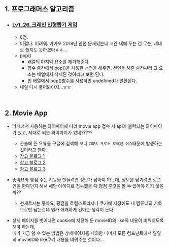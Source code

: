 ## 1. 프로그래머스 알고리즘

- ### [Lv1_26_크레인 인형뽑기 게임](https://github.com/EunJaePark/algorithm/blob/master/Lv1_26_%ED%81%AC%EB%A0%88%EC%9D%B8%20%EC%9D%B8%ED%98%95%EB%BD%91%EA%B8%B0%20%EA%B2%8C%EC%9E%84.md)
  - 8점.
  - 어렵다. 어려워. 카카오 2019년 인턴 문제였는데 시간 내에 푸는 건 무슨, 제대로 풀지도 못하겠다ㅎㅎ...
  - pop()
    - 배열의 마지막 요소를 제거해준다.
    - 함수 중간에서 pop()을 사용한 선언을 해주면, 선언을 해준 순간부터 그 요소는 배열에서 삭제된 것이라고 보면 된다.
    - 빈 배열에서 pop()함수를 사용하면 undefined가 반환된다.
  - 내일 다시 풀어봐야지...ㅠㅠ

<br/>

## 2. Movie App
- 카페에서 사용하는 와이파이에 따라 movie app 접속 시 api가 블락되는 와이파이가 있고, 제대로 되는 와이파이가 있네?????
  - 콘솔에 뜬 오류를 구글에 검색해 보니 ```CORS 크로스 도메인 이슈```때문에 발생하는 것이라고 한다.
  - [참고 블로그 1](https://velog.io/@jmkim87/%EC%A7%80%EA%B8%8B%EC%A7%80%EA%B8%8B%ED%95%9C-CORS-%ED%8C%8C%ED%97%A4%EC%B3%90%EB%B3%B4%EC%9E%90)
  - [참고 블로그 2](https://ooz.co.kr/232)
  - [참고 블로그 3](https://velog.io/@takeknowledge/%EB%A1%9C%EC%BB%AC%EC%97%90%EC%84%9C-CORS-policy-%EA%B4%80%EB%A0%A8-%EC%97%90%EB%9F%AC%EA%B0%80-%EB%B0%9C%EC%83%9D%ED%95%98%EB%8A%94-%EC%9D%B4%EC%9C%A0-3gk4gyhreu)

- 좋아요와 평점 주는 기능을 만들려면 정보가 남아야 하는데, 정보를 남기려면 로그인을 한다던지 해서 해당 아이디로 접속했을 때 평점 준것을 볼 수 있어야 하지 않을까??
  - 현재로서는 좋아요, 평점을 로컬스토리지나 쿠키에 저장해도 내 컴퓨터의 기록으로만 남는건데 뭔가 애매하게 된다는 생각이 든다.

- 상세 페이지를 벗어나면 cookie에 저장해 둔 movieID와 like의 내용이 비워지도록 해야 하는데,     
  내가 지금 할 수 있는 방법은 상세페이지를 제외한 나머지 모든 컴포넌트에서 일일히 movieID와 like쿠키 내용을 비워주는 것이다...
